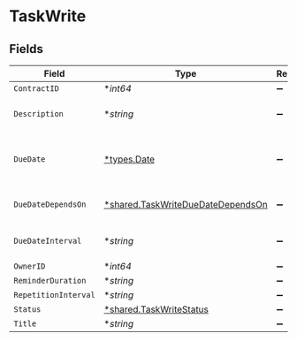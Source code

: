 # TaskWrite


## Fields

| Field                                                                                        | Type                                                                                         | Required                                                                                     | Description                                                                                  | Example                                                                                      |
| -------------------------------------------------------------------------------------------- | -------------------------------------------------------------------------------------------- | -------------------------------------------------------------------------------------------- | -------------------------------------------------------------------------------------------- | -------------------------------------------------------------------------------------------- |
| `ContractID`                                                                                 | **int64*                                                                                     | :heavy_minus_sign:                                                                           | N/A                                                                                          | 1                                                                                            |
| `Description`                                                                                | **string*                                                                                    | :heavy_minus_sign:                                                                           | N/A                                                                                          | Lorem ipsum dolor sit amet.                                                                  |
| `DueDate`                                                                                    | [*types.Date](../../../types/date.md)                                                        | :heavy_minus_sign:                                                                           | Will be overwritten if `due_date_depends_on` and `due_date_interval` are passed              | 2021-12-31                                                                                   |
| `DueDateDependsOn`                                                                           | [*shared.TaskWriteDueDateDependsOn](../../../pkg/models/shared/taskwriteduedatedependson.md) | :heavy_minus_sign:                                                                           | Will only be accepted if you pass a `contract_id`                                            | end_date                                                                                     |
| `DueDateInterval`                                                                            | **string*                                                                                    | :heavy_minus_sign:                                                                           | Will only be accepted if you pass a `contract_id`                                            | -P10D                                                                                        |
| `OwnerID`                                                                                    | **int64*                                                                                     | :heavy_minus_sign:                                                                           | N/A                                                                                          | 1                                                                                            |
| `ReminderDuration`                                                                           | **string*                                                                                    | :heavy_minus_sign:                                                                           | N/A                                                                                          | P1M                                                                                          |
| `RepetitionInterval`                                                                         | **string*                                                                                    | :heavy_minus_sign:                                                                           | N/A                                                                                          | P1Y                                                                                          |
| `Status`                                                                                     | [*shared.TaskWriteStatus](../../../pkg/models/shared/taskwritestatus.md)                     | :heavy_minus_sign:                                                                           | N/A                                                                                          | accomplished                                                                                 |
| `Title`                                                                                      | **string*                                                                                    | :heavy_minus_sign:                                                                           | N/A                                                                                          | My task                                                                                      |
